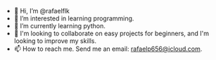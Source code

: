 - 👋 Hi, I’m @rafaelflk
- 👀 I’m interested in learning programming.
- 🌱 I’m currently learning python.
- 💞️ I'm looking to collaborate on easy projects for beginners, and I'm looking to improve my skills.
- 📫 How to reach me. Send me an email: rafaelp656@icloud.com.

<!---
rafaelflk/rafaelflk is a ✨ special ✨ repository because its `README.md` (this file) appears on your GitHub profile.
You can click the Preview link to take a look at your changes.
--->
